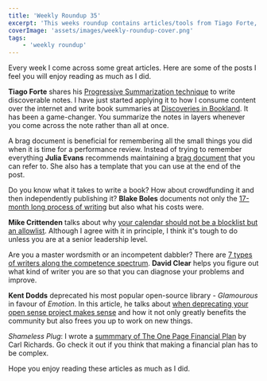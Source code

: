 ```yaml
---
title: 'Weekly Roundup 35'
excerpt: 'This weeks roundup contains articles/tools from Tiago Forte, Julia Evans, Blake Boles, Mike Crittenden, David Clear and Kent Dodds'
coverImage: 'assets/images/weekly-roundup-cover.png'
tags:
    - 'weekly roundup'
---
```


Every week I come across some great articles. Here are some of the posts I feel you will enjoy reading as much as I did.

**Tiago Forte** shares his [Progressive Summarization technique](https://fortelabs.co/blog/progressive-summarization-a-practical-technique-for-designing-discoverable-notes/) to write discoverable notes. I have just started applying it to how I consume content over the internet and write book summaries at [Discoveries in Bookland](https://www.discoveriesinbookland.com/). It has been a game-changer. You summarize the notes in layers whenever you come across the note rather than all at once.

A brag document is beneficial for remembering all the small things you did when it is time for a performance review. Instead of trying to remember everything **Julia Evans** recommends maintaining a [brag document](https://jvns.ca/blog/brag-documents/) that you can refer to. She also has a template that you can use at the end of the post.

Do you know what it takes to write a book? How about crowdfunding it and then independently publishing it? **Blake Boles** documents not only the [17-month long process of writing](https://www.blakeboles.com/2020/07/book-story/) but also what his costs were.

**Mike Crittenden** talks about why [your calendar should not be a blocklist but an allowlist](https://critter.blog/2020/08/03/your-calendar-should-be-an-allowlist-not-a-blocklist/). Although I agree with it in principle, I think it's tough to do unless you are at a senior leadership level.

Are you a master wordsmith or an incompetent dabbler? There are [7 types of writers along the competence spectrum](https://writingcooperative.com/the-7-types-of-writers-from-delusional-to-perfectionist-daf8237c49bf). **David Clear** helps you figure out what kind of writer you are so that you can diagnose your problems and improve.

**Kent Dodds** deprecated his most popular open-source library - _Glamourous_ in favour of _Emotion_. In this article, he talks about [when deprecating your open sense project makes sense](https://kentcdodds.com/blog/favor-progress-over-pride-in-open-source) and how it not only greatly benefits the community but also frees you up to work on new things.

_Shameless Plug_: I wrote a [summmary of The One Page Financial Plan](https://www.discoveriesinbookland.com/blog/one-page-financial-plan) by Carl Richards. Go check it out if you think that making a financial plan has to be complex.

Hope you enjoy reading these articles as much as I did.

